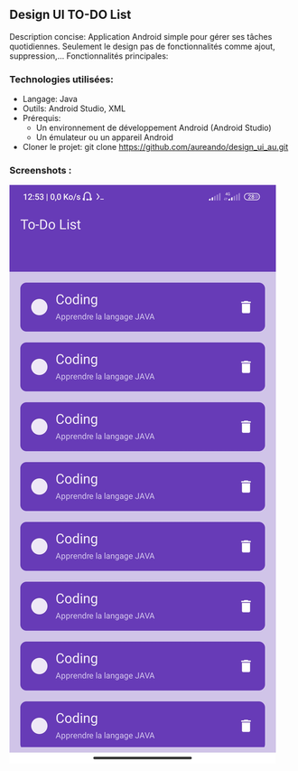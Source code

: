 ## Design UI TO-DO List
Description concise:
Application Android simple pour gérer ses tâches quotidiennes. Seulement le design pas de fonctionnalités comme ajout, suppression,...
Fonctionnalités principales:
### Technologies utilisées:
 * Langage: Java
 * Outils: Android Studio, XML
 * Prérequis:
   * Un environnement de développement Android (Android Studio)
   * Un émulateur ou un appareil Android
 * Cloner le projet:
   git clone https://github.com/aureando/design_ui_au.git

### Screenshots :
![Screenshots](home.jpg "Screenshots of this project")
